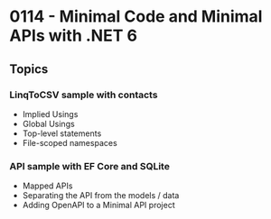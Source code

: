 # 0114 - Minimal Code and Minimal APIs with .NET 6

## Topics

### LinqToCSV sample with contacts

- Implied Usings
- Global Usings
- Top-level statements
- File-scoped namespaces

### API sample with EF Core and SQLite

- Mapped APIs
- Separating the API from the models / data
- Adding OpenAPI to a Minimal API project